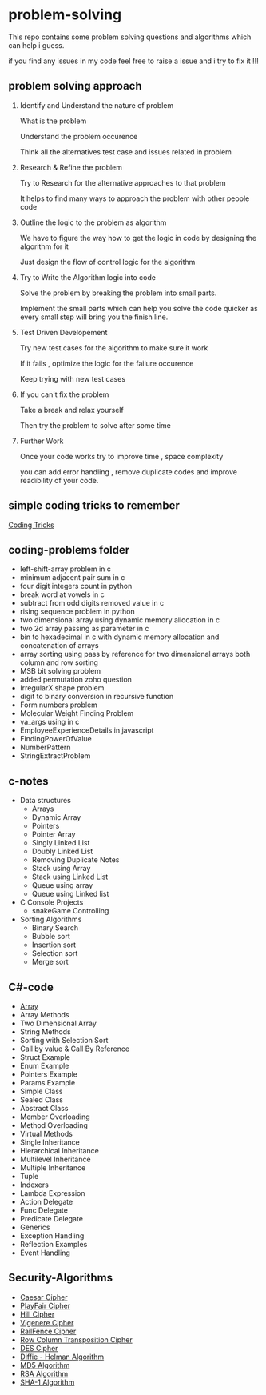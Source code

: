 # problem-solving
This repo contains some problem solving questions and algorithms which can help i guess.

if you find any issues in my code feel free to raise a issue and i try to fix it !!!

## problem solving approach

1. Identify and Understand the nature of problem

	What is the problem 

	Understand the problem occurence

	Think all the alternatives test case  and issues related in problem

2. Research & Refine the problem

	Try to Research for the alternative approaches to that problem

	It helps to find many ways to approach the problem with other people code

3. Outline the logic to the problem as algorithm

	We have to figure the way how to get the logic in code by designing the algorithm for it
	
	Just design the flow of control logic for the algorithm 

4. Try to Write the Algorithm logic into code 

	Solve the problem by breaking the problem into small parts.
	
	Implement the small parts which can help you solve the code quicker as every small step will bring you the finish line.

5.  Test Driven Developement

	Try new test cases for the algorithm to make sure it work 
	
	If it fails , optimize the logic for the failure occurence
	
	Keep trying with new test cases
	
6. If you can't fix the problem 

	Take a break and relax yourself 
	
	Then try the problem to solve after some time 

7. Further Work

	Once your code works try to improve time , space complexity 
	
	you can add error handling , remove duplicate codes and improve readibility of your code.

## simple coding tricks to remember


[Coding Tricks](https://github.com/sakthivelan21/problem-solving/blob/main/coding-tricks.md)

## coding-problems folder

+ left-shift-array problem in c  
+ minimum adjacent pair sum in c  
+ four digit integers count in python  
+ break word at vowels in c  
+ subtract from odd digits removed value in c  
+ rising sequence problem in python  
+ two dimensional array using dynamic memory allocation in c  
+ two 2d array passing as parameter in c  
+ bin to hexadecimal in c with dynamic memory allocation and concatenation of arrays  
+ array sorting using pass by reference for two dimensional arrays both column and row sorting  
+ MSB bit solving problem  
+ added permutation zoho question   
+ IrregularX shape problem  
+ digit to binary conversion in recursive function  
+ Form numbers problem 
+ Molecular Weight Finding Problem
+ va_args using in c
+ EmployeeExperienceDetails in javascript
+ FindingPowerOfValue
+ NumberPattern  
+ StringExtractProblem  


## c-notes
+ Data structures  
	+ Arrays
	+ Dynamic Array
	+ Pointers
	+ Pointer Array
	+ Singly Linked List
	+ Doubly Linked List
	+ Removing Duplicate Notes
	+ Stack using Array
	+ Stack using Linked List
	+ Queue using array
	+ Queue using Linked list
+ C Console Projects
	+ snakeGame Controlling
+ Sorting Algorithms
	+ Binary Search
	+ Bubble sort
	+ Insertion sort
	+ Selection sort
	+ Merge sort

## C#-code
+ [Array](https://github.com/sakthivelan21/problem-solving/blob/main/csharp-code/Arrays)
+ Array Methods
+ Two Dimensional Array
+ String Methods
+ Sorting with Selection Sort
+ Call by value & Call By Reference
+ Struct Example
+ Enum Example
+ Pointers Example
+ Params Example
+ Simple Class
+ Sealed Class
+ Abstract Class
+ Member Overloading
+ Method Overloading
+ Virtual Methods
+ Single Inheritance
+ Hierarchical Inheritance
+ Multilevel Inheritance
+ Multiple Inheritance
+ Tuple
+ Indexers
+ Lambda Expression
+ Action Delegate
+ Func Delegate
+ Predicate Delegate
+ Generics
+ Exception Handling
+ Reflection Examples
+ Event Handling

## Security-Algorithms
+ [Caesar  Cipher](https://github.com/sakthivelan21/problem-solving/tree/main/SecurityAlgorithms/CaesarCipher.java)
+ [PlayFair Cipher](https://github.com/sakthivelan21/problem-solving/tree/main/SecurityAlgorithms/PlayFair.java)
+ [Hill Cipher](https://github.com/sakthivelan21/problem-solving/tree/main/SecurityAlgorithms/HillCipher.java)
+ [Vigenere Cipher](https://github.com/sakthivelan21/problem-solving/tree/main/SecurityAlgorithms/VigenereCipher.java)
+ [RailFence Cipher](https://github.com/sakthivelan21/problem-solving/tree/main/SecurityAlgorithms/RailFenceCipher.java)
+ [Row Column Transposition Cipher](https://github.com/sakthivelan21/problem-solving/tree/main/SecurityAlgorithms/RowColumnTranspositionCipher.java)
+ [DES Cipher](https://github.com/sakthivelan21/problem-solving/tree/main/SecurityAlgorithms/DesCipher.java)
+ [Diffie - Helman Algorithm](https://github.com/sakthivelan21/problem-solving/tree/main/SecurityAlgorithms/DiffieHelmanAlgorithm.java)
+ [MD5 Algorithm](https://github.com/sakthivelan21/problem-solving/tree/main/SecurityAlgorithms/MD5Algorithm.java)
+ [RSA Algorithm](https://github.com/sakthivelan21/problem-solving/tree/main/SecurityAlgorithms/RsaAlgorithm.java)
+ [SHA-1 Algorithm](https://github.com/sakthivelan21/problem-solving/tree/main/SecurityAlgorithms/ShaAlgorithm.java)
 

